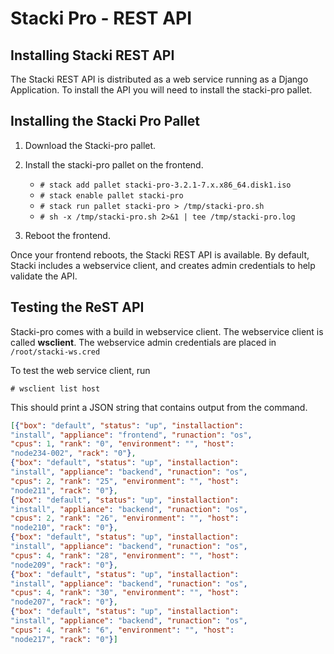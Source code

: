 # Stacki Pro - REST API

## Installing Stacki REST API

The Stacki REST API is distributed as a web service
running as a Django Application. To install the API
you will need to install the stacki-pro pallet.

## Installing the Stacki Pro Pallet

1. Download the Stacki-pro pallet.

1. Install the stacki-pro pallet on the frontend.

   * `# stack add pallet stacki-pro-3.2.1-7.x.x86_64.disk1.iso`
   * `# stack enable pallet stacki-pro`
   * `# stack run pallet stacki-pro > /tmp/stacki-pro.sh`
   * `# sh -x /tmp/stacki-pro.sh 2>&1 | tee /tmp/stacki-pro.log`

1. Reboot the frontend.

Once your frontend reboots, the Stacki REST API is available.
By default, Stacki includes a webservice client, and creates
admin credentials to help validate the API.

## Testing the ReST API

Stacki-pro comes with a build in webservice client.
The webservice client is called **wsclient**. The webservice
admin credentials are placed in `/root/stacki-ws.cred`

To test the web service client, run
```shell
# wsclient list host
```

This should print a JSON string that contains output
from the command.
```json
[{"box": "default", "status": "up", "installaction":
"install", "appliance": "frontend", "runaction": "os",
"cpus": 1, "rank": "0", "environment": "", "host":
"node234-002", "rack": "0"},
{"box": "default", "status": "up", "installaction":
"install", "appliance": "backend", "runaction": "os",
"cpus": 2, "rank": "25", "environment": "", "host":
"node211", "rack": "0"},
{"box": "default", "status": "up", "installaction":
"install", "appliance": "backend", "runaction": "os",
"cpus": 2, "rank": "26", "environment": "", "host":
"node210", "rack": "0"},
{"box": "default", "status": "up", "installaction":
"install", "appliance": "backend", "runaction": "os",
"cpus": 4, "rank": "28", "environment": "", "host":
"node209", "rack": "0"},
{"box": "default", "status": "up", "installaction":
"install", "appliance": "backend", "runaction": "os",
"cpus": 4, "rank": "30", "environment": "", "host":
"node207", "rack": "0"},
{"box": "default", "status": "up", "installaction":
"install", "appliance": "backend", "runaction": "os",
"cpus": 4, "rank": "6", "environment": "", "host":
"node217", "rack": "0"}]
```

